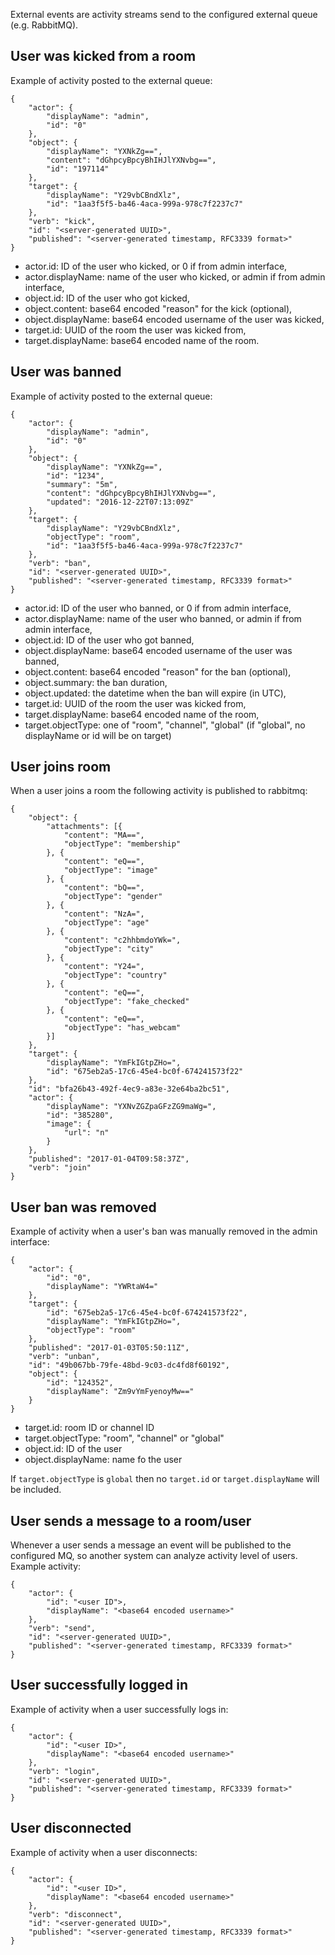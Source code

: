 External events are activity streams send to the configured external queue (e.g. RabbitMQ).

## User was kicked from a room

Example of activity posted to the external queue:

    {
        "actor": {
            "displayName": "admin",
            "id": "0"
        },
        "object": {
            "displayName": "YXNkZg==",
            "content": "dGhpcyBpcyBhIHJlYXNvbg==",
            "id": "197114"
        },
        "target": {
            "displayName": "Y29vbCBndXlz",
            "id": "1aa3f5f5-ba46-4aca-999a-978c7f2237c7"
        },
        "verb": "kick",
        "id": "<server-generated UUID>",
        "published": "<server-generated timestamp, RFC3339 format>"
    }

* actor.id: ID of the user who kicked, or 0 if from admin interface,
* actor.displayName: name of the user who kicked, or admin if from admin interface,
* object.id: ID of the user who got kicked,
* object.content: base64 encoded "reason" for the kick (optional),
* object.displayName: base64 encoded username of the user was kicked,
* target.id: UUID of the room the user was kicked from,
* target.displayName: base64 encoded name of the room.

## User was banned

Example of activity posted to the external queue:

    {
        "actor": {
            "displayName": "admin",
            "id": "0"
        },
        "object": {
            "displayName": "YXNkZg==",
            "id": "1234",
            "summary": "5m",
            "content": "dGhpcyBpcyBhIHJlYXNvbg==",
            "updated": "2016-12-22T07:13:09Z"
        },
        "target": {
            "displayName": "Y29vbCBndXlz",
            "objectType": "room",
            "id": "1aa3f5f5-ba46-4aca-999a-978c7f2237c7"
        },
        "verb": "ban",
        "id": "<server-generated UUID>",
        "published": "<server-generated timestamp, RFC3339 format>"
    }

* actor.id: ID of the user who banned, or 0 if from admin interface,
* actor.displayName: name of the user who banned, or admin if from admin interface,
* object.id: ID of the user who got banned,
* object.displayName: base64 encoded username of the user was banned,
* object.content: base64 encoded "reason" for the ban (optional),
* object.summary: the ban duration,
* object.updated: the datetime when the ban will expire (in UTC),
* target.id: UUID of the room the user was kicked from,
* target.displayName: base64 encoded name of the room,
* target.objectType: one of "room", "channel", "global" (if "global", no displayName or id will be on target)

## User joins room

When a user joins a room the following activity is published to rabbitmq:

    {
        "object": {
            "attachments": [{
                "content": "MA==",
                "objectType": "membership"
            }, {
                "content": "eQ==",
                "objectType": "image"
            }, {
                "content": "bQ==",
                "objectType": "gender"
            }, {
                "content": "NzA=",
                "objectType": "age"
            }, {
                "content": "c2hhbmdoYWk=",
                "objectType": "city"
            }, {
                "content": "Y24=",
                "objectType": "country"
            }, {
                "content": "eQ==",
                "objectType": "fake_checked"
            }, {
                "content": "eQ==",
                "objectType": "has_webcam"
            }]
        },
        "target": {
            "displayName": "YmFkIGtpZHo=",
            "id": "675eb2a5-17c6-45e4-bc0f-674241573f22"
        },
        "id": "bfa26b43-492f-4ec9-a83e-32e64ba2bc51",
        "actor": {
            "displayName": "YXNvZGZpaGFzZG9maWg=",
            "id": "385280",
            "image": {
                "url": "n"
            }
        },
        "published": "2017-01-04T09:58:37Z",
        "verb": "join"
    }

## User ban was removed

Example of activity when a user's ban was manually removed in the admin interface:

    {
        "actor": {
            "id": "0",
            "displayName": "YWRtaW4="
        },
        "target": {
            "id": "675eb2a5-17c6-45e4-bc0f-674241573f22",
            "displayName": "YmFkIGtpZHo=",
            "objectType": "room"
        },
        "published": "2017-01-03T05:50:11Z",
        "verb": "unban",
        "id": "49b067bb-79fe-48bd-9c03-dc4fd8f60192",
        "object": {
            "id": "124352",
            "displayName": "Zm9vYmFyenoyMw=="
        }
    }

* target.id: room ID or channel ID
* target.objectType: "room", "channel" or "global"
* object.id: ID of the user
* object.displayName: name fo the user

If `target.objectType` is `global` then no `target.id` or `target.displayName` will be included.

## User sends a message to a room/user

Whenever a user sends a message an event will be published to the configured MQ, so another system can analyze activity
level of users. Example activity: 

    {
        "actor": {
            "id": "<user ID">,
            "displayName": "<base64 encoded username>"
        },
        "verb": "send",
        "id": "<server-generated UUID>",
        "published": "<server-generated timestamp, RFC3339 format>"
    }

## User successfully logged in

Example of activity when a user successfully logs in:

    {
        "actor": {
            "id": "<user ID>",
            "displayName": "<base64 encoded username>"
        },
        "verb": "login",
        "id": "<server-generated UUID>",
        "published": "<server-generated timestamp, RFC3339 format>"
    }

## User disconnected

Example of activity when a user disconnects:

    {
        "actor": {
            "id": "<user ID>",
            "displayName": "<base64 encoded username>"
        },
        "verb": "disconnect",
        "id": "<server-generated UUID>",
        "published": "<server-generated timestamp, RFC3339 format>"
    }
